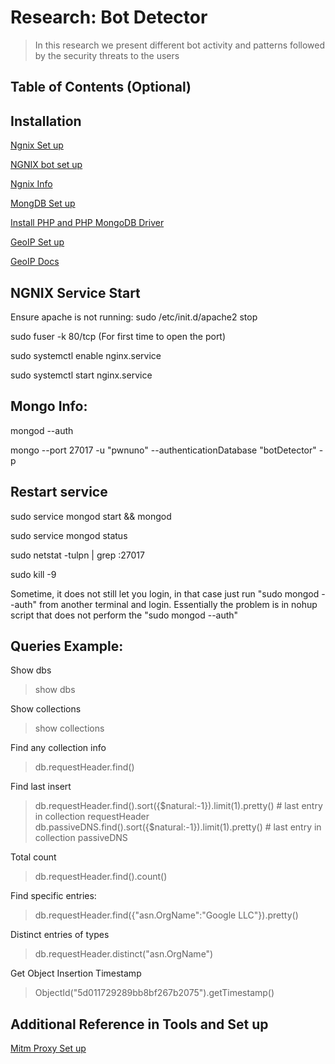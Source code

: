 # Research: Bot Detector

> In this research we present different bot activity and patterns followed by the security threats to the users


## Table of Contents (Optional)

## Installation 

<a href= "https://www.digitalocean.com/community/tutorials/how-to-install-nginx-on-ubuntu-18-04"> Ngnix Set up </a>

<a href= "https://tech.marksblogg.com/detect-bots-apache-nginx-logs.html"> NGNIX bot set up </a>

<a href= "https://www.fullstackpython.com/nginx.html"> Ngnix Info </a>

<a href= "https://www.howtoforge.com/tutorial/install-mongodb-on-ubuntu/"> MongDB Set up </a>

<a href = "https://websiteforstudents.com/install-mongodb-with-apache2-php-7-2-support-on-ubuntu-16-04-17-10-18-04/"> Install PHP and PHP MongoDB Driver </a> 

<a href= "http://ctrtard.com/code/how-to-install-the-maxmind-geoip2-database-for-php/"> GeoIP Set up </a>

<a href = "https://www.php.net/manual/en/book.geoip.php"> GeoIP Docs </a>

## NGNIX Service Start

Ensure apache is not running: sudo /etc/init.d/apache2 stop

sudo fuser -k 80/tcp (For first time to open the port)

sudo systemctl enable nginx.service

sudo systemctl start nginx.service

## Mongo Info:

mongod --auth

mongo --port 27017 -u "pwnuno" --authenticationDatabase "botDetector" -p 

## Restart service

sudo service mongod start && mongod

sudo service mongod status

sudo netstat -tulpn | grep :27017

sudo kill -9 <pid>

Sometime, it does not still let you login, in that case just run "sudo mongod --auth" from another terminal and login. Essentially the problem is in nohup script that does not perform the "sudo mongod --auth"


## Queries Example:

Show dbs
> show dbs

Show collections
> show collections

Find any collection info
> db.requestHeader.find()

Find last insert
> db.requestHeader.find().sort({$natural:-1}).limit(1).pretty() # last entry in collection requestHeader
> db.passiveDNS.find().sort({$natural:-1}).limit(1).pretty() # last entry in collection passiveDNS

Total count
> db.requestHeader.find().count()

Find specific entries:
> db.requestHeader.find({"asn.OrgName":"Google LLC"}).pretty()

Distinct entries of types
> db.requestHeader.distinct("asn.OrgName")

Get Object Insertion Timestamp
> ObjectId("5d011729289bb8bf267b2075").getTimestamp()

## Additional Reference in Tools and Set up
<a href ="https://github.com/ba127004/detectbot/blob/master/docs/mitmproxy-setup.pdf"> Mitm Proxy Set up </a>
